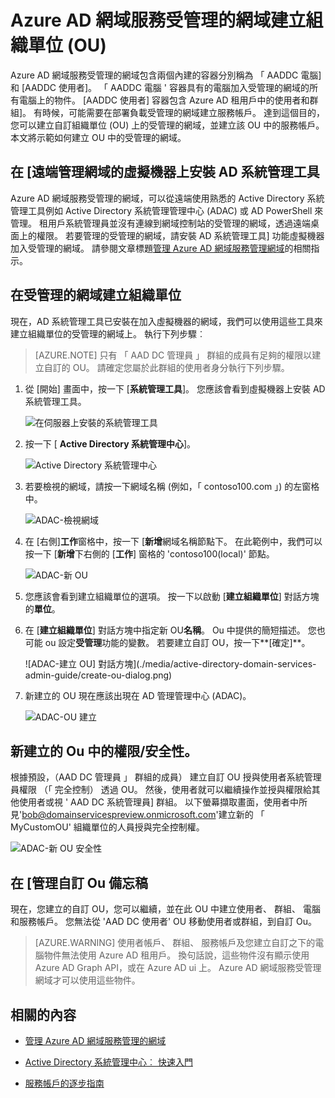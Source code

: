 <properties
    pageTitle="Azure Active Directory 網域服務︰ 管理指南 |Microsoft Azure"
    description="Azure AD 網域服務受管理的網域建立組織單位 (OU)"
    services="active-directory-ds"
    documentationCenter=""
    authors="mahesh-unnikrishnan"
    manager="stevenpo"
    editor="curtand"/>

<tags
    ms.service="active-directory-ds"
    ms.workload="identity"
    ms.tgt_pltfrm="na"
    ms.devlang="na"
    ms.topic="article"
    ms.date="09/21/2016"
    ms.author="maheshu"/>

# <a name="create-an-organizational-unit-ou-on-an-azure-ad-domain-services-managed-domain"></a>Azure AD 網域服務受管理的網域建立組織單位 (OU)
Azure AD 網域服務受管理的網域包含兩個內建的容器分別稱為 「 AADDC 電腦] 和 [AADDC 使用者]。 「 AADDC 電腦 ' 容器具有的電腦加入受管理的網域的所有電腦上的物件。 [AADDC 使用者] 容器包含 Azure AD 租用戶中的使用者和群組]。 有時候，可能需要在部署負載受管理的網域建立服務帳戶。 達到這個目的，您可以建立自訂組織單位 (OU) 上的受管理的網域，並建立該 OU 中的服務帳戶。 本文將示範如何建立 OU 中的受管理的網域。


## <a name="install-ad-administration-tools-on-a-domain-joined-virtual-machine-for-remote-administration"></a>在 [遠端管理網域的虛擬機器上安裝 AD 系統管理工具
Azure AD 網域服務受管理的網域，可以從遠端使用熟悉的 Active Directory 系統管理工具例如 Active Directory 系統管理管理中心 (ADAC) 或 AD PowerShell 來管理。 租用戶系統管理員並沒有連線到網域控制站的受管理的網域，透過遠端桌面上的權限。 若要管理的受管理的網域，請安裝 AD 系統管理工具] 功能虛擬機器加入受管理的網域。 請參閱文章標題[管理 Azure AD 網域服務管理網域](active-directory-ds-admin-guide-administer-domain.md)的相關指示。

## <a name="create-an-organizational-unit-on-the-managed-domain"></a>在受管理的網域建立組織單位
現在，AD 系統管理工具已安裝在加入虛擬機器的網域，我們可以使用這些工具來建立組織單位的受管理的網域上。 執行下列步驟︰

> [AZURE.NOTE] 只有 「 AAD DC 管理員 」 群組的成員有足夠的權限以建立自訂的 OU。 請確定您屬於此群組的使用者身分執行下列步驟。

1. 從 [開始] 畫面中，按一下 [**系統管理工具**]。 您應該會看到虛擬機器上安裝 AD 系統管理工具。

    ![在伺服器上安裝的系統管理工具](./media/active-directory-domain-services-admin-guide/install-rsat-admin-tools-installed.png)

2. 按一下 [ **Active Directory 系統管理中心**]。

    ![Active Directory 系統管理中心](./media/active-directory-domain-services-admin-guide/adac-overview.png)

3. 若要檢視的網域，請按一下網域名稱 (例如，「 contoso100.com 」) 的左窗格中。

    ![ADAC-檢視網域](./media/active-directory-domain-services-admin-guide/create-ou-adac-overview.png)

4. 在 [右側]**工作**窗格中，按一下 [**新增**網域名稱節點下。 在此範例中，我們可以按一下 [**新增**下右側的 [**工作**] 窗格的 'contoso100(local)' 節點。

    ![ADAC-新 OU](./media/active-directory-domain-services-admin-guide/create-ou-adac-new-ou.png)

5. 您應該會看到建立組織單位的選項。 按一下以啟動 [**建立組織單位**] 對話方塊的**單位**。

6. 在 [**建立組織單位**] 對話方塊中指定新 OU**名稱**。 Ou 中提供的簡短描述。 您也可能 ou 設定**受管理**功能的變數。 若要建立自訂 OU，按一下**[確定]**。

    ![ADAC-建立 OU] 對話方塊](./media/active-directory-domain-services-admin-guide/create-ou-dialog.png)

7. 新建立的 OU 現在應該出現在 AD 管理管理中心 (ADAC)。

    ![ADAC-OU 建立](./media/active-directory-domain-services-admin-guide/create-ou-done.png)


## <a name="permissionssecurity-for-newly-created-ous"></a>新建立的 Ou 中的權限/安全性。
根據預設，（AAD DC 管理員 」 群組的成員） 建立自訂 OU 授與使用者系統管理員權限 （「 完全控制） 透過 OU。 然後，使用者就可以繼續操作並授與權限給其他使用者或視 ' AAD DC 系統管理員] 群組。 以下螢幕擷取畫面，使用者中所見'bob@domainservicespreview.onmicrosoft.com'建立新的 「 MyCustomOU' 組織單位的人員授與完全控制權。

 ![ADAC-新 OU 安全性](./media/active-directory-domain-services-admin-guide/create-ou-permissions.png)


## <a name="notes-on-administering-custom-ous"></a>在 [管理自訂 Ou 備忘稿
現在，您建立的自訂 OU，您可以繼續，並在此 OU 中建立使用者、 群組、 電腦和服務帳戶。 您無法從 'AAD DC 使用者' OU 移動使用者或群組，到自訂 Ou。

> [AZURE.WARNING] 使用者帳戶、 群組、 服務帳戶及您建立自訂之下的電腦物件無法使用 Azure AD 租用戶。 換句話說，這些物件沒有顯示使用 Azure AD Graph API，或在 Azure AD ui 上。 Azure AD 網域服務受管理網域才可以使用這些物件。


## <a name="related-content"></a>相關的內容

- [管理 Azure AD 網域服務管理的網域](active-directory-ds-admin-guide-administer-domain.md)

- [Active Directory 系統管理中心︰ 快速入門](https://technet.microsoft.com/library/dd560651.aspx)

- [服務帳戶的逐步指南](https://technet.microsoft.com/library/dd548356.aspx)
